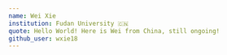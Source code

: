 ```yaml
---
name: Wei Xie 
institution: Fudan University 🇨🇳
quote: Hello World! Here is Wei from China, still ongoing!
github_user: wxie18
---
```

